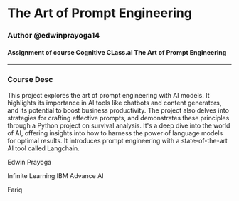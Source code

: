 # The Art of Prompt Engineering
### Author @edwinprayoga14
#### Assignment of course Cognitive CLass.ai The Art of Prompt Engineering
---
### Course Desc
This project explores the art of prompt engineering with AI models. It highlights its importance in AI tools like chatbots and content generators, and its potential to boost business productivity. The project also delves into strategies for crafting effective prompts, and demonstrates these principles through a Python project on survival analysis. It's a deep dive into the world of AI, offering insights into how to harness the power of language models for optimal results. It introduces prompt engineering with a state-of-the-art AI tool called Langchain.


Edwin Prayoga

Infinite Learning IBM Advance AI

Fariq
